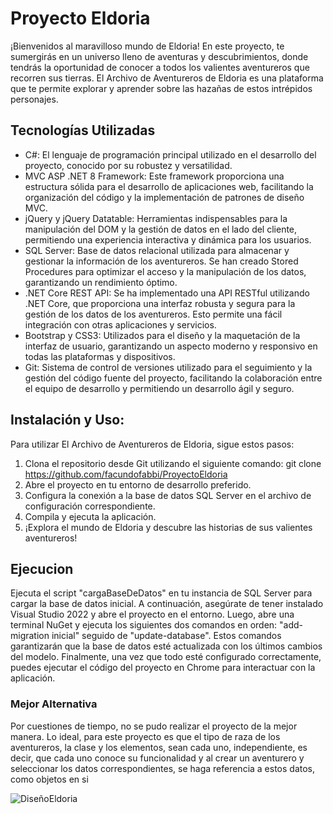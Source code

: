 <h1>Proyecto Eldoria</h1>

<p>¡Bienvenidos al maravilloso mundo de Eldoria! En este proyecto, te sumergirás en un universo lleno de aventuras y descubrimientos, donde tendrás la oportunidad de conocer a todos los valientes aventureros que recorren sus tierras. El Archivo de Aventureros de Eldoria es una plataforma que te permite explorar y aprender sobre las hazañas de estos intrépidos personajes.

<h2>Tecnologías Utilizadas</h2>

- C#: El lenguaje de programación principal utilizado en el desarrollo del proyecto, conocido por su robustez y versatilidad.
- MVC ASP .NET 8 Framework: Este framework proporciona una estructura sólida para el desarrollo de aplicaciones web, facilitando la organización del código y la implementación de patrones de diseño MVC.
- jQuery y jQuery Datatable: Herramientas indispensables para la manipulación del DOM y la gestión de datos en el lado del cliente, permitiendo una experiencia interactiva y dinámica para los usuarios.
- SQL Server: Base de datos relacional utilizada para almacenar y gestionar la información de los aventureros. Se han creado Stored Procedures para optimizar el acceso y la manipulación de los datos, garantizando un rendimiento óptimo.
- .NET Core REST API: Se ha implementado una API RESTful utilizando .NET Core, que proporciona una interfaz robusta y segura para la gestión de los datos de los aventureros. Esto permite una fácil integración con otras aplicaciones y servicios.
- Bootstrap y CSS3: Utilizados para el diseño y la maquetación de la interfaz de usuario, garantizando un aspecto moderno y responsivo en todas las plataformas y dispositivos.
- Git: Sistema de control de versiones utilizado para el seguimiento y la gestión del código fuente del proyecto, facilitando la colaboración entre el equipo de desarrollo y permitiendo un desarrollo ágil y seguro.
  
<h2>Instalación y Uso:</h2>

Para utilizar El Archivo de Aventureros de Eldoria, sigue estos pasos:

1. Clona el repositorio desde Git utilizando el siguiente comando:
git clone https://github.com/facundofabbi/ProyectoEldoria
2. Abre el proyecto en tu entorno de desarrollo preferido.
3. Configura la conexión a la base de datos SQL Server en el archivo de configuración correspondiente.
4. Compila y ejecuta la aplicación.
5. ¡Explora el mundo de Eldoria y descubre las historias de sus valientes aventureros!
</p>

<p>

<h2>Ejecucion</h2>

Ejecuta el script "cargaBaseDeDatos" en tu instancia de SQL Server para cargar la base de datos inicial. A continuación, asegúrate de tener instalado Visual Studio 2022 y abre el proyecto en el entorno. 
Luego, abre una terminal NuGet y ejecuta los siguientes dos comandos en orden: "add-migration inicial" seguido de "update-database". Estos comandos garantizarán que la base de datos esté actualizada con los últimos cambios del modelo. Finalmente, una vez que todo esté configurado correctamente, puedes ejecutar el código del proyecto en Chrome para interactuar con la aplicación.

  <h3>Mejor Alternativa</h3>

  Por cuestiones de tiempo, no se pudo realizar el proyecto de la mejor manera. 
  Lo ideal, para este proyecto es que el tipo de raza de los aventureros, la clase y los elementos, sean cada uno, independiente, es decir, que cada uno conoce su funcionalidad y al crear un aventurero y seleccionar los datos correspondientes, se haga referencia a estos datos, como objetos en si
</p>


![DiseñoEldoria](https://github.com/facundofabbi/ProyectoEldoria/assets/62101931/355998f5-4422-43d6-8402-9507e02117bb)
